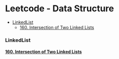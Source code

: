 # Leetcode - Data Structure
* [LinkedList](#LinkedList)
    * [160. Intersection of Two Linked Lists](#160-Intersection-of-Two-Linked-Lists)


### LinkedList
#### [160. Intersection of Two Linked Lists](https://leetcode.com/problems/intersection-of-two-linked-lists/description/)
```python

```
